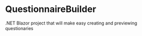 # QuestionnaireBuilder
.NET Blazor project that will make easy creating and previewing questionaries